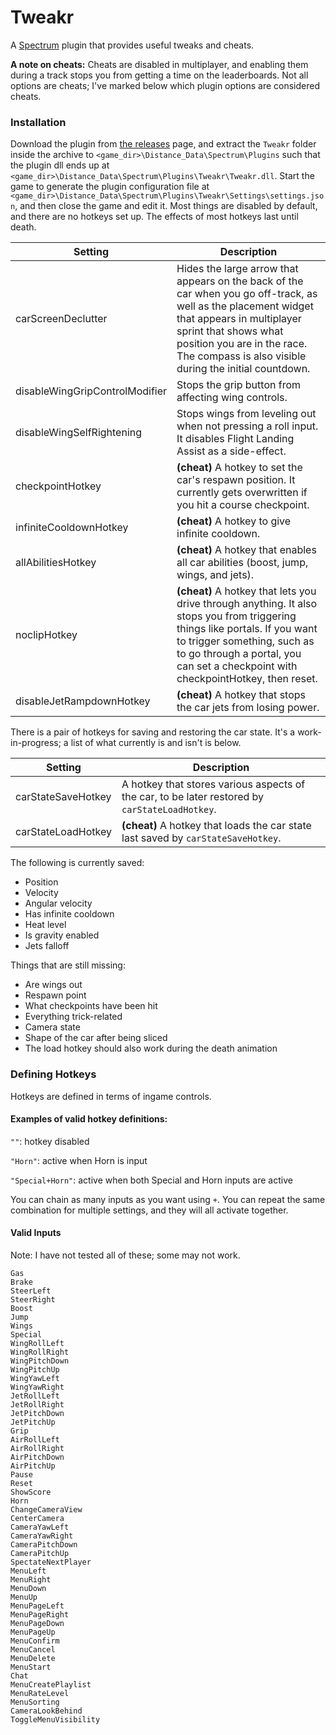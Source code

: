 # Tweakr

A [Spectrum](https://github.com/Ciastex/Spectrum) plugin that provides useful tweaks and cheats.

**A note on cheats:** Cheats are disabled in multiplayer, and enabling them during a track stops you from getting a time on the leaderboards. Not all options are cheats; I've marked below which plugin options are considered cheats.

### Installation

Download the plugin from [the releases](https://github.com/Seeker14491/Tweakr/releases) page, and extract the `Tweakr` folder inside the archive to `<game_dir>\Distance_Data\Spectrum\Plugins` such that the plugin dll ends up at `<game_dir>\Distance_Data\Spectrum\Plugins\Tweakr\Tweakr.dll`. Start the game to generate the plugin configuration file at `<game_dir>\Distance_Data\Spectrum\Plugins\Tweakr\Settings\settings.json`, and then close the game and edit it. Most things are disabled by default, and there are no hotkeys set up. The effects of most hotkeys last until death.

| Setting                        | Description                                                  |
| ------------------------------ | ------------------------------------------------------------ |
| carScreenDeclutter             | Hides the large arrow that appears on the back of the car when you go off-track, as well as the placement widget that appears in multiplayer sprint that shows what position you are in the race. The compass is also visible during the initial countdown. |
| disableWingGripControlModifier | Stops the grip button from affecting wing controls.          |
| disableWingSelfRightening | Stops wings from leveling out when not pressing a roll input. It disables Flight Landing Assist as a side-effect. |
| checkpointHotkey               | **(cheat)** A hotkey to set the car's respawn position. It currently gets overwritten if you hit a course checkpoint. |
| infiniteCooldownHotkey         | **(cheat)** A hotkey to give infinite cooldown.              |
| allAbilitiesHotkey             | **(cheat)** A hotkey that enables all car abilities (boost, jump, wings, and jets). |
| noclipHotkey                   | **(cheat)** A hotkey that lets you drive through anything. It also stops you from triggering things like portals. If you want to trigger something, such as to go through a portal, you can set a checkpoint with checkpointHotkey, then reset. |
| disableJetRampdownHotkey       | **(cheat)** A hotkey that stops the car jets from losing power. |

There is a pair of hotkeys for saving and restoring the car state. It's a work-in-progress; a list of what currently is and isn't is below.

| Setting            | Description                                                  |
| ------------------ | ------------------------------------------------------------ |
| carStateSaveHotkey | A hotkey that stores various aspects of the car, to be later restored by `carStateLoadHotkey`. |
| carStateLoadHotkey | **(cheat)** A hotkey that loads the car state last saved by `carStateSaveHotkey`. |

The following is currently saved:

- Position
- Velocity
- Angular velocity
- Has infinite cooldown
- Heat level
- Is gravity enabled
- Jets falloff

Things that are still missing:

- Are wings out
- Respawn point
- What checkpoints have been hit
- Everything trick-related
- Camera state
- Shape of the car after being sliced
- The load hotkey should also work during the death animation

### Defining Hotkeys

Hotkeys are defined in terms of ingame controls.

#### Examples of valid hotkey definitions:

`""`: hotkey disabled

`"Horn"`: active when Horn is input

`"Special+Horn"`: active when both Special and Horn inputs are active

You can chain as many inputs as you want using `+`. You can repeat the same combination for multiple settings, and they will all activate together.

#### Valid Inputs

Note: I have not tested all of these; some may not work.

```
Gas
Brake
SteerLeft
SteerRight
Boost
Jump
Wings
Special
WingRollLeft
WingRollRight
WingPitchDown
WingPitchUp
WingYawLeft
WingYawRight
JetRollLeft
JetRollRight
JetPitchDown
JetPitchUp
Grip
AirRollLeft
AirRollRight
AirPitchDown
AirPitchUp
Pause
Reset
ShowScore
Horn
ChangeCameraView
CenterCamera
CameraYawLeft
CameraYawRight
CameraPitchDown
CameraPitchUp
SpectateNextPlayer
MenuLeft
MenuRight
MenuDown
MenuUp
MenuPageLeft
MenuPageRight
MenuPageDown
MenuPageUp
MenuConfirm
MenuCancel
MenuDelete
MenuStart
Chat
MenuCreatePlaylist
MenuRateLevel
MenuSorting
CameraLookBehind
ToggleMenuVisibility
```
